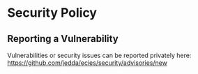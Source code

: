 # Security Policy

## Reporting a Vulnerability

Vulnerabilities or security issues can be reported privately here:
https://github.com/jedda/ecies/security/advisories/new
